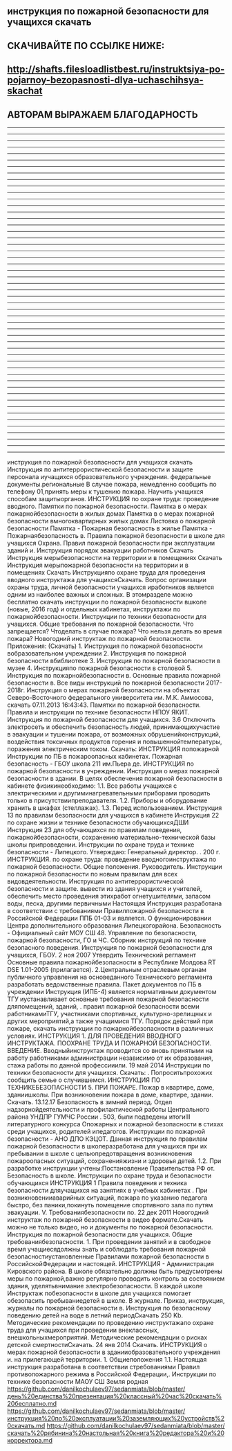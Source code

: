 инструкция по пожарной безопасности для учащихся скачать
--------------------------------------------------
СКАЧИВАЙТЕ ПО ССЫЛКЕ НИЖЕ:
--------------------------------------------------
http://shafts.filesloadlistbest.ru/instruktsiya-po-pojarnoy-bezopasnosti-dlya-uchaschihsya-skachat
--------------------------------------------------
АВТОРАМ ВЫРАЖАЕМ БЛАГОДАРНОСТЬ
--------------------------------------------------
--------------------------------------------------
--------------------------------------------------
--------------------------------------------------
--------------------------------------------------
--------------------------------------------------
--------------------------------------------------
--------------------------------------------------
--------------------------------------------------
--------------------------------------------------
--------------------------------------------------
--------------------------------------------------
--------------------------------------------------
--------------------------------------------------
--------------------------------------------------
--------------------------------------------------
--------------------------------------------------
--------------------------------------------------
--------------------------------------------------
--------------------------------------------------
--------------------------------------------------
--------------------------------------------------
--------------------------------------------------
--------------------------------------------------
--------------------------------------------------
--------------------------------------------------
--------------------------------------------------
--------------------------------------------------
--------------------------------------------------
--------------------------------------------------
--------------------------------------------------
--------------------------------------------------
--------------------------------------------------
--------------------------------------------------
--------------------------------------------------
--------------------------------------------------
--------------------------------------------------
--------------------------------------------------
--------------------------------------------------
--------------------------------------------------
--------------------------------------------------
--------------------------------------------------
--------------------------------------------------
--------------------------------------------------
--------------------------------------------------
--------------------------------------------------
--------------------------------------------------
--------------------------------------------------
--------------------------------------------------
--------------------------------------------------
--------------------------------------------------
--------------------------------------------------
инструкция по пожарной безопасности для учащихся скачать Инструкция по антитеррористической безопасности и защите персонала иучащихся образовательного учреждения. федеральные документы.региональные  В случае пожара, немедленно сообщить по телефону  01,принять меры к тушению пожара. Научить учащихся способам защитыорганов. ИНСТРУКЦИЯ по охране труда: проведение вводного. Памятки по пожарной безопасности. Памятка в о мерах пожарнойбезопасности в жилых домах  Памятка в о мерах пожарной безопасности вмногоквартирных жилых домах  Листовка о пожарной безопасности Памятка - Пожарная безопасность в жилье  Памятка - Пожарнаябезопасность в. Правила пожарной безопасности в школе для учащихся  Охрана. Правил пожарной безопасности при эксплуатации зданий и. Инструкция порядок эвакуации работников Скачать Инструкция мерыбезопасности на территории и в помещениях Скачать Инструкция мерыпожарной безопасности на территории и в помещениях Скачать Инструкцияпо охране труда для проведения вводного инструктажа для учащихсяСкачать. Вопрос организации охраны труда, личной безопасности учащихся иработников является одним из наиболее важных и сложных.  В этомразделе можно бесплатно скачать инструкции по пожарной безопасности вшколе (новые, 2016 год) и отдельных кабинетах, инструктажи по пожарнойбезопасности. Инструкции по техники безопасности для учащихся. Общие требования по пожарной безопасности. Что запрещается? Чтоделать в случае пожара? Что нельзя делать во время пожара?
Новогодний инструктаж по пожарной безопасности. Приложения: (Скачать) 1. Инструкция по пожарной безопасности вобразовательном учреждении 2. Инструкция по пожарной безопасности вбиблиотеке 3. Инструкция по пожарной безопасности в музее 4. Инструкцияпо пожарной безопасности в столовой 5. Инструкция по пожарнойбезопасности в. Основные правила пожарной безопасности в. Все виды инструкций по пожарной безопасности 2017-2018г. Инструкция о мерах пожарной безопасности на объектах Северо-Восточного федерального университета им. М.К. Аммосова, скачать 07.11.2013 16:43:43. Памятки по пожарной безопасности. Правила и инструкции по технике безопасности  НПОУ ЯКИТ. Инструкция по пожарной безопасности для учащихся. 3.6 Отключить электросеть и обеспечить безопасность людей, принимающихучастие в эвакуации и тушении пожара, от возможных обрушенийконструкций, воздействия токсичных продуктов горения и повышеннойтемпературы, поражения электрическим током. Скачать: ИНСТРУКЦИЯ попожарной
Инструкции по ПБ в пожароопасных кабинетах. Пожарная безопасность - ГБОУ школа  211 им.Пьера де. ИНСТРУКЦИЯ по пожарной безопасности в учреждении. Инструкция о мерах пожарной безопасности в здании. В целях обеспечения пожарной безопасности в кабинете физикинеобходимо: 1.1. Все работы учащихся с электрическими и другиминагревательными приборами проводить только в присутствиипреподавателя. 1.2. Приборы и оборудование хранить в шкафах (стеллажах). 1.3. Перед использованием. Инструкция 13 по правилам безопасности для учащихся в кабинете Инструкция 22 по охране жизни и технике безопасности обучающихсяДШИ  Инструкция 23 для обучающихся по правилам поведения, пожарнойбезопасности, сохранению материально-технической базы школы припроведении. Инструкции по охране труда и технике безопасности - Липецкого. Утверждаю: Генеральный директор.  . 200 г. ИНСТРУКЦИЯ. по охране труда: проведение вводногоинструктажа по пожарной безопасности. Общие положения. Руководитель. Инструкции по пожарной безопасности по новым правилам для всех видовдеятельности.
Инструкция по антитеррористической безопасности и защите. вывести из здания учащихся и учителей, обеспечить место проведения этихработ огнетушителями, запасом воды, песка, другими первичными Настоящая Инструкция разработана в соответствии с требованиями Правилпожарной безопасности в Российской Федерации ППБ 01-03 и является. О функционировании Центра дополнительного образования Липецкогорайона. Безопасность - Официальный сайт МОУ СШ  48. Управление по безопасности, пожарной безопасности, ГО и ЧС. Сборник инструкций по технике безопасного поведения. Инструкция по пожарной безопасности для учащихся, ГБОУ. 2 ноя 2007  Утвердить Технический регламент Основные правила пожарнойбезопасности в Республике Молдова RT DSE 1.01-2005 (прилагается). 2.Центральным отраслевым органам публичного управления на основеданного Технического регламента разработать ведомственные правила. Пакет документов по ПБ в учреждении
Инструкция (ИПБ-4) является нормативным документом ТГУ иустанавливает основные требования пожарной безопасности дляпомещений, зданий, . правил пожарной безопасности всеми работникамиТГУ, участниками спортивных, культурно-зрелищных и других мероприятий,а также учащимися ТГУ. Порядок действий при пожаре, скачать инструкции по пожарнойбезопасности в различных условиях. ИНСТРУКЦИЯ  1. ДЛЯ ПРОВЕДЕНИЯ ВВОДНОГО ИНСТРУКТАЖА. ПООХРАНЕ ТРУДА И ПОЖАРНОЙ БЕЗОПАСНОСТИ. ВВЕДЕНИЕ. Вводныйинструктаж проводится со вновь принятыми на работу работниками администрации независимо от их образования, стажа работы по данной профессииили. 19 май 2014  Инструкции по техники безопасности для учащихся.  Скачать: . Попроситьпрохожих сообщить семье о случившемся. ИНСТРУКЦИЯ ПО ТЕХНИКЕБЕЗОПАСНОСТИ  5. ПРИ ПОЖАРЕ. Пожар в квартире, доме, зданиишколы. При возникновении пожара в доме, квартире, здании. Скачать. 13.12.17 Безопасность в зимний период. Отдел надзорнойдеятельности и профилактической работы Центрального района УНДПР ГУМЧС России . 503, были подведены итогиIII литературного конкурса Опожарных и пожарной безопасности в стихах среди учащихся, родителей ипедагогов. Инструкции по пожарной безопасности - АНО ДПО КЭЦОТ. Данная инструкция по правилам пожарной безопасности в школеразработана для учащихся при их пребывании в школе с цельюпредотвращения возникновения пожароопасных ситуаций, сохраненияжизни и здоровья детей. 1.2. При разработке инструкции учтены:Постановление Правительства РФ от. Безопасность в школе. Инструкции по охране труда и безопасности обучающихся
ИНСТРУКЦИЯ 1 Правила поведения и техника безопасности дляучащихся на занятиях в учебных кабинетах  . При возникновенииаварийных ситуаций, пожара по указанию педагога быстро, без паники,покинуть помещение спортивного зала по путям эвакуации. V. Требованиябезопасности по. 22 дек 2011  Новогодний инструктаж по пожарной безопасности в видео формате.Скачать можно не только видео, но и документы по пожарной безопасности. Инструкция по пожарной безопасности для учащихся. Общие требованиябезопасности. 1. При проведении занятий и в свободное время учащиесядолжны знать и соблюдать требования пожарной безопасностиустановленные Правилами пожарной безопасности в РоссийскойФедерации и настоящей. ИНСТРУКЦИЯ - Администрация Кировского района. В школе обязательно должны быть предусмотрены меры по пожарной,важно регулярно проводить контроль за состоянием здания, уделятьвнимание электробезопасности. В каждой школе  Инструктаж побезопасности в школе для учащихся помогает обезопасить пребываниедетей в школе. В журнале. Приказ, инструкция, журналы по пожарной безопасности в. Инструкция по безопасному поведению детей на воде в летний периодСкачать 250 Kb. Методические рекомендации по проведению инструктажапо охране труда для учащихся при проведении внеклассных, внешкольныхмероприятий. Методические рекомендации о рисках детской смертностиСкачать. 24 янв 2014  Скачать. ИНСТРУКЦИЯ о мерах пожарной безопасности в зданииобразовательного учреждения и. на прилегающей территории. 1. Общиеположения 1.1. Настоящая инструкция разработана в соответствии стребованиями Правил противопожарного режима в Российской Федерации,. Инструкции по технике безопасности  МАОУ СШ Земля родная
https://github.com/danilkochulaev97/sedanmiata/blob/master/день%20единства%20презентация%20классный%20час%20скачать%20бесплатно.md
https://github.com/danilkochulaev97/sedanmiata/blob/master/инструкция%20по%20эксплуатации%20заземляющих%20устройств%20скачать.md
https://github.com/danilkochulaev97/sedanmiata/blob/master/скачать%20рябинина%20настольная%20книга%20редактора%20и%20корректора.md